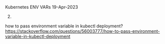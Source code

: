Kubernetes ENV VARs
19-Apr-2023

02.
how to pass environment variable in kubectl deployment?
https://stackoverflow.com/questions/56003777/how-to-pass-environment-variable-in-kubectl-deployment
